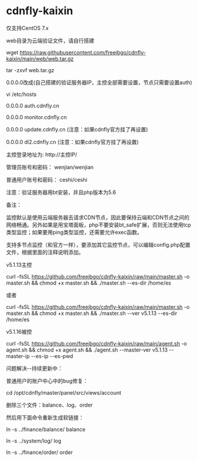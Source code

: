 # cdnfly-kaixin
仅支持CentOS 7.x

web目录为云端验证文件，请自行搭建

wget https://raw.githubusercontent.com/freejbgo/cdnfly-kaixin/main/web/web.tar.gz

tar -zxvf web.tar.gz

0.0.0.0改成(自己搭建的验证服务器IP，主控全部需要设置，节点只需要设置auth)

vi /etc/hosts

0.0.0.0 auth.cdnfly.cn

0.0.0.0 monitor.cdnfly.cn

0.0.0.0 update.cdnfly.cn (注意：如果cdnfly官方挂了再设置)

0.0.0.0 dl2.cdnfly.cn (注意：如果cdnfly官方挂了再设置)


主控登录地址为: http://主控IP/

管理员账号和密码： wenjian/wenjian

普通用户账号和密码： ceshi/ceshi

注意：验证服务器用bt安装，并且php版本为5.6

备注：

监控默认是使用云端服务器去请求CDN节点，因此要保持云端和CDN节点之间的网络畅通。另外如果是用宝塔面板，php不要安装bt_safe扩展，否则无法使用tcp类型监控；如果要用ping类型监控，还需要允许exec函数。

支持多节点监控（和官方一样），要添加其它监控节点，可以编辑config.php配置文件，根据里面的注释说明添加。



v5.1.13主控

curl -fsSL https://github.com/freejbgo/cdnfly-kaixin/raw/main/master.sh -o master.sh && chmod +x master.sh && ./master.sh --es-dir /home/es

或者

curl -fsSL https://github.com/freejbgo/cdnfly-kaixin/raw/main/master.sh -o master.sh && chmod +x master.sh && ./master.sh --ver v5.1.13 --es-dir /home/es


v5.1.16被控

curl -fsSL https://github.com/freejbgo/cdnfly-kaixin/raw/main/agent.sh -o agent.sh  && chmod +x agent.sh && ./agent.sh --master-ver v5.1.13 --master-ip  --es-ip  --es-pwd 



问题解决--持续更新中：


普通用户的账户中心中的bug修复：

cd /opt/cdnfly/master/panel/src/views/account

删除三个文件：balance、log、order

然后用下面命令重新生成软链接：

ln -s ../finance/balance/ balance

ln -s ../system/log/ log

ln -s ../finance/order/ order
